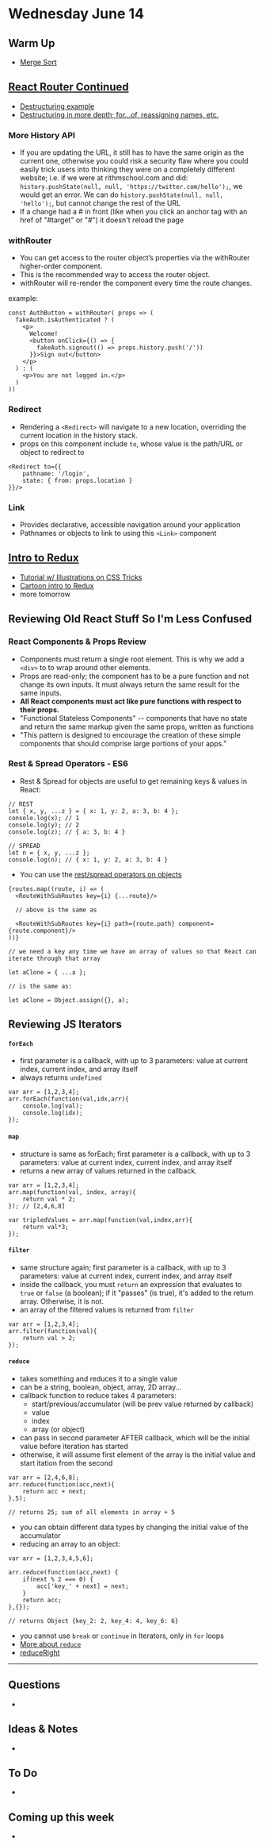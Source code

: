 # Wednesday June 14

## Warm Up

* [Merge Sort](https://repl.it/student/submissions/1125319)

## [React Router Continued](https://github.com/rithmschool/react_curriculum/blob/master/Unit-02/01-react_router.md)

* [Destructuring example](http://wesbos.com/destructuring-objects/)
* [Destructuring in more depth; for...of, reassigning names, etc.](https://developer.mozilla.org/en-US/docs/Web/JavaScript/Reference/Operators/Destructuring_assignment)

### More History API

* If you are updating the URL, it still has to have the same origin as the current one, otherwise you could risk a security flaw where you could easily trick users into thinking they were on a completely different website; i.e. if we were at rithmschool.com and did: `history.pushState(null, null, 'https://twitter.com/hello');`, we would get an error. We can do `history.pushState(null, null, 'hello');`, but cannot change the rest of the URL
* If a change had a # in front (like when you click an anchor tag with an href of "#target" or "#") it doesn't reload the page

### withRouter 

* You can get access to the router object’s properties via the withRouter higher-order component. 
* This is the recommended way to access the router object. 
* withRouter will re-render the component every time the route changes.

example: 

```
const AuthButton = withRouter( props => (
  fakeAuth.isAuthenticated ? (
    <p>
      Welcome! 
      <button onClick={() => {
        fakeAuth.signout(() => props.history.push('/'))
      }}>Sign out</button>
    </p>
  ) : (
    <p>You are not logged in.</p>
  )
))
```

### Redirect

* Rendering a `<Redirect>` will navigate to a new location, overriding the current location in the history stack. 
* props on this component include `to`, whose value is the path/URL or object to redirect to

```
<Redirect to={{
	pathname: '/login',
	state: { from: props.location }
}}/>
```

### Link

* Provides declarative, accessible navigation around your application
* Pathnames or objects to link to using this `<Link>` component

## [Intro to Redux](https://github.com/rithmschool/react_curriculum/blob/master/Unit-02/02-redux_intro.md)

* [Tutorial w/ Illustrations on CSS Tricks](https://css-tricks.com/learning-react-redux/)
* [Cartoon intro to Redux](https://code-cartoons.com/a-cartoon-intro-to-redux-3afb775501a6)
* more tomorrow

## Reviewing Old React Stuff So I'm Less Confused

### React Components & Props Review

* Components must return a single root element. This is why we add a `<div>` to to wrap around other elements.
* Props are read-only; the component has to be a pure function and not change its own inputs. It must always return the same result for the same inputs.
* **All React components must act like pure functions with respect to their props.**
* "Functional Stateless Components" -- components that have no state and return the same markup given the same props, written as functions
* "This pattern is designed to encourage the creation of these simple components that should comprise large portions of your apps."

### Rest & Spread Operators - ES6

* Rest & Spread for objects are useful to get remaining keys & values in React: 

```
// REST
let { x, y, ...z } = { x: 1, y: 2, a: 3, b: 4 };
console.log(x); // 1
console.log(y); // 2
console.log(z); // { a: 3, b: 4 }

// SPREAD
let n = { x, y, ...z };
console.log(n); // { x: 1, y: 2, a: 3, b: 4 }
```

* You can use the [rest/spread operators on objects](https://github.com/tc39/proposal-object-rest-spread)

```
{routes.map((route, i) => (
  <RouteWithSubRoutes key={i} {...route}/>
  
  // above is the same as 
  
  <RouteWithSubRoutes key={i} path={route.path} component={route.component}/>
))}

// we need a key any time we have an array of values so that React can iterate through that array
```

```
let aClone = { ...a };

// is the same as: 

let aClone = Object.assign({}, a);
```

## Reviewing JS Iterators

#### `forEach` 
* first parameter is a callback, with up to 3 parameters: value at current index, current index, and array itself
* always returns `undefined`

```
var arr = [1,2,3,4];
arr.forEach(function(val,idx,arr){ 
	console.log(val);
	console.log(idx);
});
```

#### `map`

* structure is same as forEach; first parameter is a callback, with up to 3 parameters: value at current index, current index, and array itself
* returns a new array of values returned in the callback.

```
var arr = [1,2,3,4];
arr.map(function(val, index, array){
	return val * 2;
}); // [2,4,6,8]

var tripledValues = arr.map(function(val,index,arr){
    return val*3;
});
```

#### `filter` 

* same structure again; first parameter is a callback, with up to 3 parameters: value at current index, current index, and array itself
* inside the callback, you must `return` an expression that evaluates to `true` or `false` (a boolean); if it "passes" (is true), it's added to the return array. Otherwise, it is not.
* an array of the filtered values is returned from `filter`

```
var arr = [1,2,3,4];
arr.filter(function(val){
	return val > 2;
});
```

#### `reduce` 

* takes something and reduces it to a single value
* can be a string, boolean, object, array, 2D array...
* callback function to reduce takes 4 parameters: 
	* start/previous/accumulator (will be prev value returned by callback)
	* value
	* index
	* array (or object)
* can pass in second parameter AFTER callback, which will be the initial value before iteration has started
* otherwise, it will assume first element of the array is the initial value and start itation from the second

```
var arr = [2,4,6,8];
arr.reduce(function(acc,next){
	return acc + next;
},5);

// returns 25; sum of all elements in array + 5
```

* you can obtain different data types by changing the initial value of the accumulator
* reducing an array to an object: 

```
var arr = [1,2,3,4,5,6];

arr.reduce(function(acc,next) {
	if(next % 2 === 0) {
		acc['key_' + next] = next;
	}
	return acc;
},{});

// returns Object {key_2: 2, key_4: 4, key_6: 6}
```

* you cannot use `break` or `continue` in Iterators, only in `for` loops
* [More about `reduce`](https://developer.mozilla.org/en-US/docs/Web/JavaScript/Reference/Global_Objects/Array/Reduce?v=example)
* [reduceRight](https://developer.mozilla.org/en-US/docs/Web/JavaScript/Reference/Global_Objects/Array/reduceRight?v=example)

************************************

## Questions 

* 

## Ideas & Notes

* 

## To Do

* 

## Coming up this week

* 